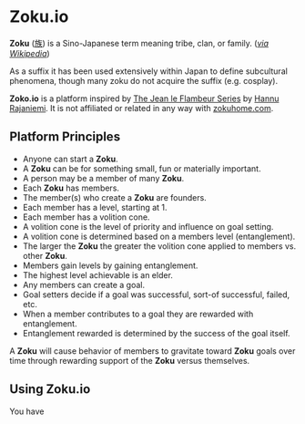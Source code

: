 # Zoku.io

__Zoku__ ([族](http://en.wiktionary.org/wiki/%E6%97%8F)) is a Sino-Japanese term meaning tribe, clan, or family. (_[via Wikipedia](http://en.wikipedia.org/wiki/Zoku)_)

As a suffix it has been used extensively within Japan to define subcultural phenomena, though many zoku do not acquire the suffix (e.g. cosplay).

__Zoko.io__ is a platform inspired by [The Jean le Flambeur Series](http://www.goodreads.com/series/57134-the-jean-le-flambeur-series) by [
Hannu Rajaniemi](http://www.amazon.com/Hannu-Rajaniemi/e/B003VNOJY6). It is not affiliated or related in any way with [zokuhome.com](http://www.zokuhome.com).

## Platform Principles

* Anyone can start a __Zoku__.
* A __Zoku__ can be for something small, fun or materially important.
* A person may be a member of many __Zoku__.
* Each __Zoku__ has members.
* The member(s) who create a __Zoku__ are founders.
* Each member has a level, starting at 1.
* Each member has a volition cone.
* A volition cone is the level of priority and influence on goal setting.
* A volition cone is determined based on a members level (entanglement).
* The larger the __Zoku__ the greater the volition cone applied to members vs. other __Zoku__.
* Members gain levels by gaining entanglement.
* The highest level achievable is an elder.
* Any members can create a goal.
* Goal setters decide if a goal was successful, sort-of successful, failed, etc.
* When a member contributes to a goal they are rewarded with entanglement.
* Entanglement rewarded is determined by the success of the goal itself.

A __Zoku__ will cause behavior of members to gravitate toward __Zoku__ goals over time through rewarding support of the __Zoku__ versus themselves.

## Using Zoku.io

You have 
